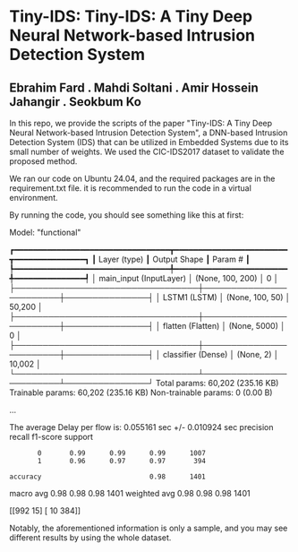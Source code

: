 # Tiny-IDS: Tiny-IDS: A Tiny Deep Neural Network-based Intrusion Detection System

## Ebrahim Fard . Mahdi Soltani . Amir Hossein Jahangir . Seokbum Ko

In this repo, we provide the scripts of the paper "Tiny-IDS: A Tiny Deep Neural Network-based Intrusion Detection System", a DNN-based Intrusion Detection System (IDS) that can be utilized in Embedded Systems due to its small number of weights. We used the CIC-IDS2017 dataset to validate the proposed method.

We ran our code on Ubuntu 24.04, and the required packages are in the requirement.txt file. it is recommended to run the code in a virtual environment. 

By running the code, you should see something like this at first:

Model: "functional"

┏━━━━━━━━━━━━━━━━━━━━━━━━━━━━━━━━━┳━━━━━━━━━━━━━━━━━━━━━━━━┳━━━━━━━━━━━━━━━┓
┃ Layer (type)                    ┃ Output Shape           ┃       Param # ┃
┡━━━━━━━━━━━━━━━━━━━━━━━━━━━━━━━━━╇━━━━━━━━━━━━━━━━━━━━━━━━╇━━━━━━━━━━━━━━━┩
│ main_input (InputLayer)         │ (None, 100, 200)       │             0 │
├─────────────────────────────────┼────────────────────────┼───────────────┤
│ LSTM1 (LSTM)                    │ (None, 100, 50)        │        50,200 │
├─────────────────────────────────┼────────────────────────┼───────────────┤
│ flatten (Flatten)               │ (None, 5000)           │             0 │
├─────────────────────────────────┼────────────────────────┼───────────────┤
│ classifier (Dense)              │ (None, 2)              │        10,002 │
└─────────────────────────────────┴────────────────────────┴───────────────┘
 Total params: 60,202 (235.16 KB)
 Trainable params: 60,202 (235.16 KB)
 Non-trainable params: 0 (0.00 B)

...

The average Delay per flow is: 0.055161 sec +/- 0.010924 sec
              precision    recall  f1-score   support

           0       0.99      0.99      0.99      1007
           1       0.96      0.97      0.97       394

    accuracy                           0.98      1401
   macro avg       0.98      0.98      0.98      1401
weighted avg       0.98      0.98      0.98      1401

[[992  15]
 [ 10 384]]


Notably, the aforementioned information is only a sample, and you may see different results by using the whole dataset.
